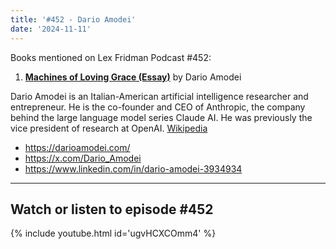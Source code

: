 ```yaml
---
title: '#452 - Dario Amodei'
date: '2024-11-11'
---
```


Books mentioned on Lex Fridman Podcast #452:

1. <b><a href="https://darioamodei.com/machines-of-loving-grace" target="_blank">Machines of Loving Grace (Essay)</a></b> by Dario Amodei

<!--more-->

Dario Amodei is an Italian-American artificial intelligence researcher and entrepreneur. He is the co-founder and CEO of Anthropic, the company behind the large language model series Claude AI. He was previously the vice president of research at OpenAI. <a href="https://en.wikipedia.org/wiki/Dario_Amodei" target="_blank">Wikipedia</a>

- <a href="https://darioamodei.com/" target="_blank">https://darioamodei.com/</a>
- <a href="https://x.com/Dario_Amodei" target="_blank">https://x.com/Dario_Amodei</a>
- <a href="https://www.linkedin.com/in/dario-amodei-3934934" target="_blank">https://www.linkedin.com/in/dario-amodei-3934934</a>

- - - - - -

## Watch or listen to episode #452

{% include youtube.html id='ugvHCXCOmm4' %}